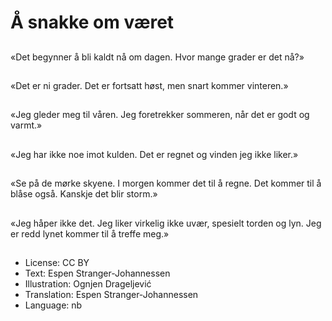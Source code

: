 # Å snakke om været

##
«Det begynner å bli kaldt nå om dagen. Hvor mange grader er det nå?»

##
«Det er ni grader. Det er fortsatt høst, men snart kommer vinteren.»

##
«Jeg gleder meg til våren. Jeg foretrekker sommeren, når det er godt og varmt.»

##
«Jeg har ikke noe imot kulden. Det er regnet og vinden jeg ikke liker.»

##
«Se på de mørke skyene. I morgen kommer det til å regne. Det kommer til å blåse også. Kanskje det blir storm.»

##
«Jeg håper ikke det. Jeg liker virkelig ikke uvær, spesielt torden og lyn. Jeg er redd lynet kommer til å treffe meg.»

##
* License: CC BY
* Text: Espen Stranger-Johannessen
* Illustration: Ognjen Drageljević
* Translation: Espen Stranger-Johannessen
* Language: nb
